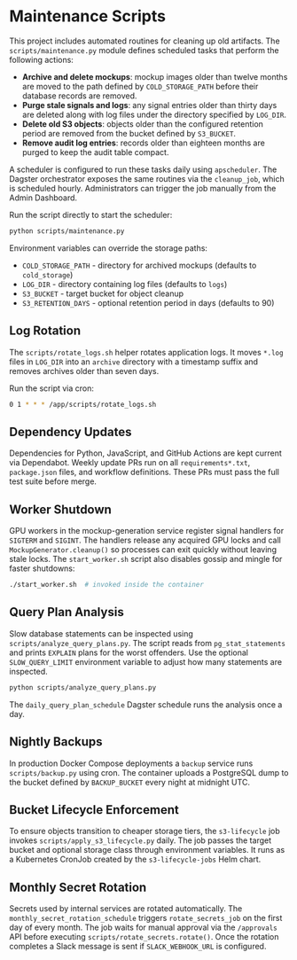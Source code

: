 # Maintenance Scripts

This project includes automated routines for cleaning up old artifacts.
The `scripts/maintenance.py` module defines scheduled tasks that perform
the following actions:

- **Archive and delete mockups**: mockup images older than twelve months are
  moved to the path defined by `COLD_STORAGE_PATH` before their database records
  are removed.
- **Purge stale signals and logs**: any signal entries older than thirty days
  are deleted along with log files under the directory specified by `LOG_DIR`.
- **Delete old S3 objects**: objects older than the configured retention period
  are removed from the bucket defined by `S3_BUCKET`.
- **Remove audit log entries**: records older than eighteen months are purged to
  keep the audit table compact.

A scheduler is configured to run these tasks daily using `apscheduler`.
The Dagster orchestrator exposes the same routines via the `cleanup_job`, which
is scheduled hourly. Administrators can trigger the job manually from the Admin
Dashboard.

Run the script directly to start the scheduler:

```bash
python scripts/maintenance.py
```

Environment variables can override the storage paths:

- `COLD_STORAGE_PATH` - directory for archived mockups (defaults to `cold_storage`)
- `LOG_DIR` - directory containing log files (defaults to `logs`)
- `S3_BUCKET` - target bucket for object cleanup
- `S3_RETENTION_DAYS` - optional retention period in days (defaults to 90)

## Log Rotation

The `scripts/rotate_logs.sh` helper rotates application logs. It moves `*.log`
files in `LOG_DIR` into an `archive` directory with a timestamp suffix and
removes archives older than seven days.

Run the script via cron:

```bash
0 1 * * * /app/scripts/rotate_logs.sh
```

## Dependency Updates

Dependencies for Python, JavaScript, and GitHub Actions are kept current via Dependabot.
Weekly update PRs run on all `requirements*.txt`, `package.json` files, and workflow definitions. These PRs must pass the full test suite before merge.

## Worker Shutdown

GPU workers in the mockup-generation service register signal handlers for
`SIGTERM` and `SIGINT`. The handlers release any acquired GPU locks and call
`MockupGenerator.cleanup()` so processes can exit quickly without leaving
stale locks. The `start_worker.sh` script also disables gossip and mingle for
faster shutdowns:

```bash
./start_worker.sh  # invoked inside the container
```

## Query Plan Analysis

Slow database statements can be inspected using `scripts/analyze_query_plans.py`.
The script reads from `pg_stat_statements` and prints `EXPLAIN` plans for the worst offenders.
Use the optional `SLOW_QUERY_LIMIT` environment variable to adjust how many statements are inspected.

```bash
python scripts/analyze_query_plans.py
```

The `daily_query_plan_schedule` Dagster schedule runs the analysis once a day.

## Nightly Backups

In production Docker Compose deployments a `backup` service runs `scripts/backup.py`
using cron. The container uploads a PostgreSQL dump to the bucket defined by
`BACKUP_BUCKET` every night at midnight UTC.

## Bucket Lifecycle Enforcement

To ensure objects transition to cheaper storage tiers, the `s3-lifecycle` job
invokes `scripts/apply_s3_lifecycle.py` daily. The job passes the target bucket
and optional storage class through environment variables. It runs as a
Kubernetes CronJob created by the `s3-lifecycle-jobs` Helm chart.

## Monthly Secret Rotation

Secrets used by internal services are rotated automatically. The
`monthly_secret_rotation_schedule` triggers `rotate_secrets_job` on the first day
of every month. The job waits for manual approval via the `/approvals` API
before executing `scripts/rotate_secrets.rotate()`.
Once the rotation completes a Slack message is sent if `SLACK_WEBHOOK_URL` is
configured.
